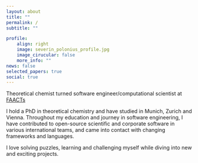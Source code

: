 ```yaml
---
layout: about
title: ""
permalink: / 
subtitle: ""

profile:
    align: right
    image: severin_polonius_profile.jpg
    image_cirucular: false
    more_info: ""
news: false
selected_papers: true
social: true
---
```


Theoretical chemist turned software engineer/computational scientist at [FAACTs](https://www.faccts.de/)

I hold a PhD in theoretical chemistry and have studied in Munich, Zurich
and Vienna. Throughout my education and journey in software engineering, I have contributed to open-source scientific and corporate software in various 
international teams, and came into contact with changing frameworks and languages. 

I love solving puzzles, learning and challenging myself while diving into new and exciting projects.
